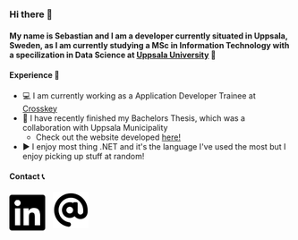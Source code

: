### Hi there 👋

#### My name is Sebastian and I am a developer currently situated in Uppsala, Sweden, as I am currently studying a MSc in Information Technology with a specilization in Data Science at [Uppsala University](https://www.uu.se/en) 🏫

#### Experience 🚀

-   💻 I am currently working as a Application Developer Trainee at [Crosskey](https://www.crosskey.fi/)
-   📖 I have recently finished my Bachelors Thesis, which was a collaboration with Uppsala Municipality
    -   Check out the website developed [here!](https://badvatten.uppsala.se/)
-   ▶️ I enjoy most thing .NET and it's the language I've used the most but I enjoy picking up stuff at random!

#### Contact 📞

[<img align="left" alt="LinkedIn" width="64px" style="margin-right: 1em" src="./img/linkedin-brands.svg">](https://www.linkedin.com/in/sebastian-gr%C3%B6nlund-2b000317a/)

[<img align="left" alt="Email" width="64px" style="margin-right: 1em" src="./img/at-solid.svg">](mailto:sebastiangronlundwork@gmail.com)
